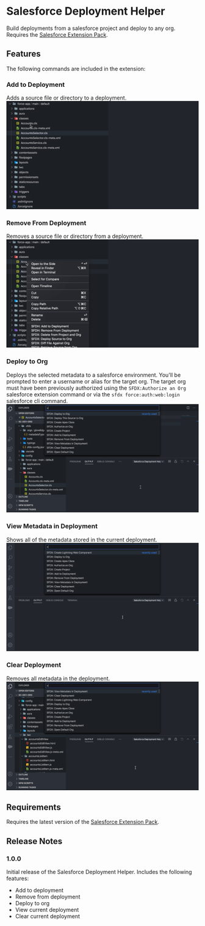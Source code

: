 # Salesforce Deployment Helper

Build deployments from a salesforce project and deploy to any org. Requires the [Salesforce Extension Pack](https://marketplace.visualstudio.com/items?itemName=salesforce.salesforcedx-vscode).

## Features

The following commands are included in the extension:

### Add to Deployment

Adds a source file or directory to a deployment.
![Add to Deployment](images/add-to-deployment.gif)

### Remove From Deployment

Removes a source file or directory from a deployment.
![Remove From Deployment](images/remove-from-deployment.gif)

### Deploy to Org

Deploys the selected metadata to a salesforce environment. You'll be prompted to enter a username or alias for the target org. The target org must have been previously authorized using the `SFDX:Authorize an Org` salesforce extension command or via the `sfdx force:auth:web:login` salesforce cli command.
![Deploy](images/deploy-metadata.gif)

### View Metadata in Deployment

Shows all of the metadata stored in the current deployment.
![Deploy](images/view-metadata.gif)

### Clear Deployment

Removes all metadata in the deployment.
![Deploy](images/clear-deployment.gif)

## Requirements

Requires the latest version of the [Salesforce Extension Pack](https://marketplace.visualstudio.com/items?itemName=salesforce.salesforcedx-vscode).

## Release Notes

### 1.0.0

Initial release of the Salesforce Deployment Helper. Includes the following features:

-   Add to deployment
-   Remove from deployment
-   Deploy to org
-   View current deployment
-   Clear current deployment
